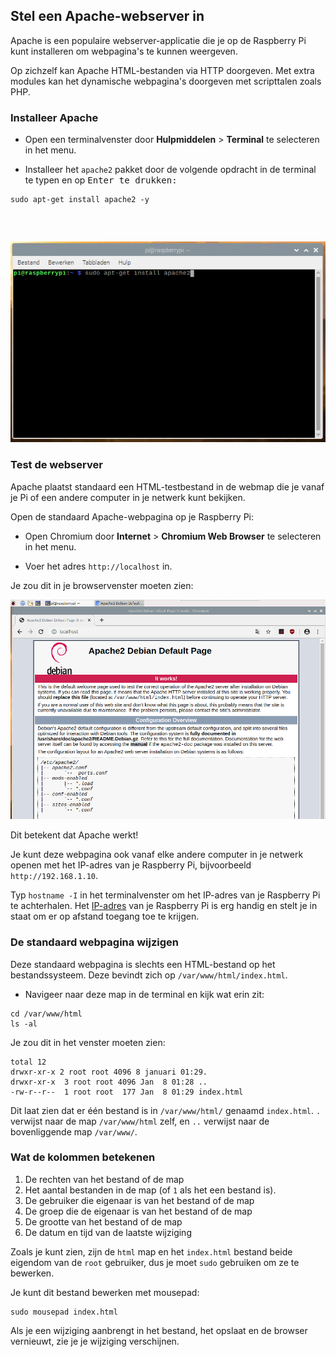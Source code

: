 ## Stel een Apache-webserver in

Apache is een populaire webserver-applicatie die je op de Raspberry Pi kunt installeren om webpagina's te kunnen weergeven.

Op zichzelf kan Apache HTML-bestanden via HTTP doorgeven. Met extra modules kan het dynamische webpagina's doorgeven met scripttalen zoals PHP.

### Installeer Apache

+ Open een terminalvenster door **Hulpmiddelen** > **Terminal** te selecteren in het menu.

+ Installeer het `apache2` pakket door de volgende opdracht in de terminal te typen en op <kbd>Enter<kbd> te drukken:</p></li> </ul> 
  
  <pre><code class="bash">sudo apt-get install apache2 -y
</code></pre>
  
  <p spaces-before="0">
    <img src="images/install_apache.png" alt="install apache" />
  </p>

<h3 spaces-before="0">
  Test de webserver
</h3>

<p spaces-before="0">
  Apache plaatst standaard een HTML-testbestand in de webmap die je vanaf je Pi of een andere computer in je netwerk kunt bekijken.
</p>

<p spaces-before="0">
  Open de standaard Apache-webpagina op je Raspberry Pi:
</p>

<ul>
  <li>
    <p spaces-before="0">
      Open Chromium door <strong x-id="1">Internet</strong> > <strong x-id="1">Chromium Web Browser</strong> te selecteren in het menu.
    </p>
  </li>
  <li>
    <p spaces-before="0">
      Voer het adres <code>http://localhost</code> in.
    </p>
  </li>
</ul>

<p spaces-before="0">
  Je zou dit in je browservenster moeten zien:
</p>

<p spaces-before="0">
  <img src="images/apache-it-works.png" alt="Apache it works" />
</p>

<p spaces-before="0">
  Dit betekent dat Apache werkt!
</p>

<p spaces-before="0">
  Je kunt deze webpagina ook vanaf elke andere computer in je netwerk openen met het IP-adres van je Raspberry Pi, bijvoorbeeld <code>http://192.168.1.10</code>.
</p>

<p spaces-before="0">
  Typ <code>hostname -I</code> in het terminalvenster om het IP-adres van je Raspberry Pi te achterhalen.  Het <a href="https://www.raspberrypi.org/documentation/remote-access/ip-address.md">IP-adres</a> van je Raspberry Pi is erg handig en stelt je in staat om er op afstand toegang toe te krijgen.
</p>

<h3 spaces-before="0">
  De standaard webpagina wijzigen
</h3>

<p spaces-before="0">
  Deze standaard webpagina is slechts een HTML-bestand op het bestandssysteem. Deze bevindt zich op <code>/var/www/html/index.html</code>.
</p>

<ul>
  <li>
    Navigeer naar deze map in de terminal en kijk wat erin zit:
  </li>
</ul>

<pre><code>cd /var/www/html
ls -al
</code></pre>

<p spaces-before="0">
  Je zou dit in het venster moeten zien:
</p>

<pre><code class="bash">total 12
drwxr-xr-x 2 root root 4096 8 januari 01:29.
drwxr-xr-x  3 root root 4096 Jan  8 01:28 ..
-rw-r--r--  1 root root  177 Jan  8 01:29 index.html
</code></pre>

<p spaces-before="0">
  Dit laat zien dat er één bestand is in <code>/var/www/html/</code> genaamd <code>index.html</code>. <code>.</code> verwijst naar de map <code>/var/www/html</code> zelf, en <code>..</code> verwijst naar de bovenliggende map <code>/var/www/</code>.
</p>

<h3 spaces-before="0">
  Wat de kolommen betekenen
</h3>

<ol start="1">
  <li>
    De rechten van het bestand of de map
  </li>
  
  <li>
    Het aantal bestanden in de map (of <code>1</code> als het een bestand is).
  </li>
  
  <li>
    De gebruiker die eigenaar is van het bestand of de map
  </li>
  
  <li>
    De groep die de eigenaar is van het bestand of de map
  </li>
  
  <li>
    De grootte van het bestand of de map
  </li>
  
  <li>
    De datum en tijd van de laatste wijziging
  </li>
</ol>

<p spaces-before="0">
  Zoals je kunt zien, zijn de <code>html</code> map en het <code>index.html</code> bestand beide eigendom van de <code>root</code> gebruiker, dus je moet <code>sudo</code> gebruiken om ze te bewerken.
</p>

<p spaces-before="0">
  Je kunt dit bestand bewerken met mousepad:
</p>

<pre><code class="bash">sudo mousepad index.html
</code></pre>

<p spaces-before="0">
  Als je een wijziging aanbrengt in het bestand, het opslaat en de browser vernieuwt, zie je je wijziging verschijnen.
</p>
